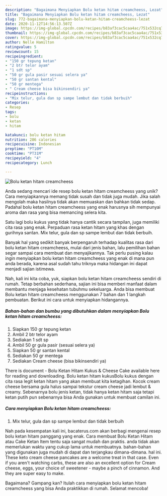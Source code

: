 ```yaml
---
description: "Bagaimana Menyiapkan Bolu ketan hitam creamcheess, Lezat"
title: "Bagaimana Menyiapkan Bolu ketan hitam creamcheess, Lezat"
slug: 772-bagaimana-menyiapkan-bolu-ketan-hitam-creamcheess-lezat
date: 2020-11-12T14:56:13.507Z
image: https://img-global.cpcdn.com/recipes/b83af3cac5caa4ac/751x532cq70/bolu-ketan-hitam-creamcheess-foto-resep-utama.jpg
thumbnail: https://img-global.cpcdn.com/recipes/b83af3cac5caa4ac/751x532cq70/bolu-ketan-hitam-creamcheess-foto-resep-utama.jpg
cover: https://img-global.cpcdn.com/recipes/b83af3cac5caa4ac/751x532cq70/bolu-ketan-hitam-creamcheess-foto-resep-utama.jpg
author: Nelle Hamilton
ratingvalue: 5
reviewcount: 15
recipeingredient:
- "150 gr tepung ketan"
- "2 btr telor ayam"
- "1 sdt sp"
- "50 gr gula pasir sesuai selera ya"
- "50 gr santan kental"
- "50 gr mentega"
- " Cream cheese bisa bikinsendiri ya"
recipeinstructions:
- "Mix telur, gula dan sp sampe lembut dan tidak berbuih"
categories:
- Resep
tags:
- bolu
- ketan
- hitam

katakunci: bolu ketan hitam 
nutrition: 286 calories
recipecuisine: Indonesian
preptime: "PT10M"
cooktime: "PT31M"
recipeyield: "4"
recipecategory: Lunch

---
```



![Bolu ketan hitam creamcheess](https://img-global.cpcdn.com/recipes/b83af3cac5caa4ac/751x532cq70/bolu-ketan-hitam-creamcheess-foto-resep-utama.jpg)

Anda sedang mencari ide resep bolu ketan hitam creamcheess yang unik? Cara menyiapkannya memang tidak susah dan tidak juga mudah. Jika salah mengolah maka hasilnya tidak akan memuaskan dan bahkan tidak sedap. Padahal bolu ketan hitam creamcheess yang enak harusnya sih mempunyai aroma dan rasa yang bisa memancing selera kita.

Satu lagi bolu kukus yang tidak hanya cantik secara tampilan, juga memiliki cita rasa yang enak. Perpaduan rasa ketan hitam yang khas dengan gurihnya santan. Mix telur, gula dan sp sampe lembut dan tidak berbuih.

Banyak hal yang sedikit banyak berpengaruh terhadap kualitas rasa dari bolu ketan hitam creamcheess, mulai dari jenis bahan, lalu pemilihan bahan segar sampai cara membuat dan menyajikannya. Tak perlu pusing kalau ingin menyiapkan bolu ketan hitam creamcheess yang enak di mana pun anda berada, karena asal sudah tahu triknya maka hidangan ini dapat menjadi sajian istimewa.


Nah, kali ini kita coba, yuk, siapkan bolu ketan hitam creamcheess sendiri di rumah. Tetap berbahan sederhana, sajian ini bisa memberi manfaat dalam membantu menjaga kesehatan tubuhmu sekeluarga. Anda bisa membuat Bolu ketan hitam creamcheess menggunakan 7 bahan dan 1 langkah pembuatan. Berikut ini cara untuk menyiapkan hidangannya.

<!--inarticleads1-->

##### Bahan-bahan dan bumbu yang dibutuhkan dalam menyiapkan Bolu ketan hitam creamcheess:

1. Siapkan 150 gr tepung ketan
1. Ambil 2 btr telor ayam
1. Sediakan 1 sdt sp
1. Ambil 50 gr gula pasir (sesuai selera ya)
1. Siapkan 50 gr santan kental
1. Sediakan 50 gr mentega
1. Sediakan  Cream cheese (bisa bikinsendiri ya)


There is document - Bolu Ketan Hitam Kukus &amp; Cheese Cake available here for reading and downloading. Bolu ketan hitam kukusBolu kukus dengan cita rasa legit ketan hitam yang akan membuat kita ketagihan. Kocok cream cheese bersama gula halus sampai tekstur cream cheese jadi lembut &amp; creamy. Sebenarnya bolu jenis ketan, tidak hanya ketan hitam saja tetapi ketan putih pun sebenarnya bisa Anda gunakan untuk membuat camilan ini. 

<!--inarticleads2-->

##### Cara menyiapkan Bolu ketan hitam creamcheess:

1. Mix telur, gula dan sp sampe lembut dan tidak berbuih


Nah pada kesempatan kali ini, bacaterus.com akan berbagi mengenai resep bolu ketan hitam panggang yang enak. Cara membuat Bolu Ketan Hitam atau Cake Ketan Item tentu saja sangat mudah dan praktis. anda tidak akan memerlukan waktu yang cukup lama untuk membuatnya. bahan-bahan yang digunakan juga mudah di dapat dan terjangkau dimana-dimana. hal ini. These keto cream cheese pancakes are a welcome treat in that case. Even if you aren&#39;t watching carbs, these are also an excellent option for Cream cheese, eggs, your choice of sweetener - maybe a pinch of cinnamon. And they are super easy to make. 

Bagaimana? Gampang kan? Itulah cara menyiapkan bolu ketan hitam creamcheess yang bisa Anda praktikkan di rumah. Selamat mencoba!

